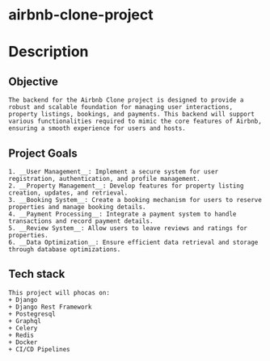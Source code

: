 # airbnb-clone-project

# Description

  ## Objective
    The backend for the Airbnb Clone project is designed to provide a robust and scalable foundation for managing user interactions, property listings, bookings, and payments. This backend will support various functionalities required to mimic the core features of Airbnb, ensuring a smooth experience for users and hosts.

  ## Project Goals
  
    1. __User Management__: Implement a secure system for user registration, authentication, and profile management.
    2. __Property Management__: Develop features for property listing creation, updates, and retrieval.
    3. __Booking System__: Create a booking mechanism for users to reserve properties and manage booking details.
    4. __Payment Processing__: Integrate a payment system to handle transactions and record payment details.
    5. __Review System__: Allow users to leave reviews and ratings for properties.
    6. __Data Optimization__: Ensure efficient data retrieval and storage through database optimizations.
  ## Tech stack 
    This project will phocas on:
    + Django
    + Django Rest Framework
    + Postegresql
    + Graphql 
    + Celery 
    + Redis 
    + Docker
    + CI/CD Pipelines

